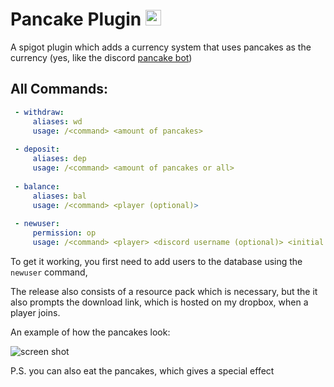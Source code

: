 # Pancake Plugin <img src="https://pancake.gg/_nuxt/img/large-logo.2e8edcb.png" width=25 height=25>

A spigot plugin which adds a currency system that uses pancakes as the currency (yes, like the discord [pancake bot](https://pancake.gg/)) 

## All Commands: 

```yml
 - withdraw:
     aliases: wd
     usage: /<command> <amount of pancakes>
     
 - deposit:
     aliases: dep
     usage: /<command> <amount of pancakes or all>
     
 - balance:
     aliases: bal
     usage: /<command> <player (optional)>
     
 - newuser:
     permission: op
     usage: /<command> <player> <discord username (optional)> <initial pancakes (optional) default 500>
```

To get it working, you first need to add users to the database using the `newuser` command, 

The release also consists of a resource pack which is necessary, but the it also prompts the download link, which is hosted on my dropbox, when a player joins.

An example of how the pancakes look:

![screen shot](https://media.discordapp.net/attachments/744475414075801670/796449356970328124/2021-01-06_23.png?width=884&height=506)

P.S. you can also eat the pancakes, which gives a special effect
